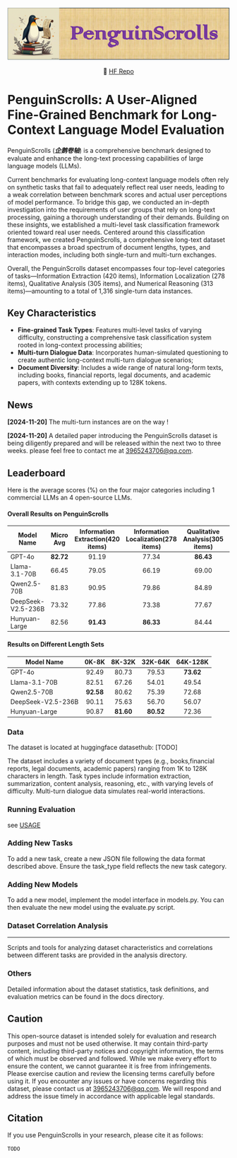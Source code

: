 ![](1.gif)
<p align="center">
    🤗 <a href="https://huggingface.co/Penguin-Scrolls" target="_blank">HF Repo</a> 
</p>

# PenguinScrolls: A User-Aligned Fine-Grained Benchmark for Long-Context Language Model Evaluation

PenguinScrolls (***企鹅卷轴***) is a comprehensive benchmark designed to evaluate and enhance the long-text processing capabilities of large language models (LLMs).

Current benchmarks for evaluating long-context language models often rely on synthetic tasks that fail to  adequately reflect real user needs, leading to a weak correlation between benchmark scores and actual user perceptions of model performance. To bridge this gap,  we conducted an in-depth investigation into the requirements of user groups that rely on long-text processing, gaining a thorough understanding of their demands. 
Building on these insights, we established a multi-level task classification framework oriented toward real user needs. Centered around this classification framework, we created PenguinScrolls, a comprehensive long-text dataset that encompasses a broad spectrum of document lengths, types, and interaction modes, including both single-turn and multi-turn exchanges.

Overall, the PenguinScrolls dataset encompasses four top-level categories of tasks—Information Extraction (420 items), Information Localization (278 items), Qualitative Analysis (305 items), and Numerical Reasoning (313 items)—amounting to a total of 1,316 single-turn data instances. 



## Key Characteristics

* **Fine-grained Task Types**: Features multi-level tasks of varying difficulty, constructing a comprehensive task classification system rooted in long-context processing abilities;
* **Multi-turn Dialogue Data**: Incorporates human-simulated questioning to create authentic long-context multi-turn dialogue scenarios;
* **Document Diversity**: Includes a wide range of natural long-form texts, including books, financial reports, legal documents, and academic papers, with contexts extending up to 128K tokens.

## News
**[2024-11-20]** The multi-turn instances are on the way !

**[2024-11-20]** A detailed paper introducing the PenguinScrolls dataset is being diligently prepared and will be released within the next two to three weeks. please feel free to contact me at 3965243706@qq.com.

## Leaderboard
Here is the average scores (%) on the four major categories including 1 commercial LLMs an 4 open-source LLMs.


#### Overall Results on  PenguinScrolls
| Model Name       |  Micro Avg  | Information Extraction(420 items) | Information Localization(278 items) | Qualitative Analysis(305 items) | Numerical Reasoning(313 items) |
| ---------------- | :---: | :--------------------: | :----------------------: | :------------------: | :-----------------: |
| GPT-4o           |  **82.72**   |           91.19           |            77.34            |          **86.43**          |         **72.52**          |
| Llama-3.1-70B    |  66.45   |           79.05           |            66.19            |          69.00          |         47.28          |
| Qwen2.5-70B |  81.83   |           90.95           |            79.86            |          84.89          |         68.37          |
| DeepSeek-V2.5-236B    |  73.32   |           77.86           |            73.38            |          77.67          |         62.94          |
| Hunyuan-Large      |  82.56   |           **91.43**           |            **86.33**            |          84.44          |         65.50          |

#### Results on Different Length Sets


| Model Name       | 0K-8K | 8K-32K | 32K-64K | 64K-128K |
| ---------------- | :--------------------: | :----------------------: | :------------------: | :-----------------: |
| GPT-4o           |           92.49           |            80.73            |          79.53          |         **73.62**          |
| Llama-3.1-70B    |           82.51           |            67.26            |          54.01          |         49.54          |
| Qwen2.5-70B |           **92.58**           |            80.62            |          75.39          |         72.68          |
| DeepSeek-V2.5-236B    |           90.11           |            75.63            |          56.70          |         56.07          |
| Hunyuan-Large      |           90.87           |            **81.60**            |          **80.52**          |         72.36          |



### Data

The dataset is located at huggingface datasethub: [TODO]

The dataset includes a variety of document types (e.g., books,financial reports, legal documents, academic papers) ranging from 1K to 128K characters in length. Task types include information extraction, summarization, content analysis, reasoning, etc., with varying levels of difficulty. Multi-turn dialogue data simulates real-world interactions. 

### Running Evaluation

see [USAGE](./USAGE.md)


### Adding New Tasks

To add a new task, create a new JSON file following the data format described above. Ensure the task_type field reflects the new task category.

### Adding New Models

To add a new model, implement the model interface in models.py. You can then evaluate the new model using the evaluate.py script.

### Dataset Correlation Analysis
****
Scripts and tools for analyzing dataset characteristics and correlations between different tasks are provided in the analysis directory.

### Others

Detailed information about the dataset statistics, task definitions, and evaluation metrics can be found in the docs directory.

## Caution
This open-source dataset is intended solely for evaluation and research purposes and must not be used otherwise. It may contain third-party content, including third-party notices and copyright information, the terms of which must be observed and followed. While we make every effort to ensure the content, we cannot guarantee it is free from infringements. Please exercise caution and review the  licensing terms carefully before using it. If you encounter any issues or have concerns regarding this dataset, please contact us at 3965243706@qq.com. We will respond and address the issue timely in accordance with applicable legal standards.


## Citation

If you use PenguinScrolls in your research, please cite it as follows:


```
TODO
```


